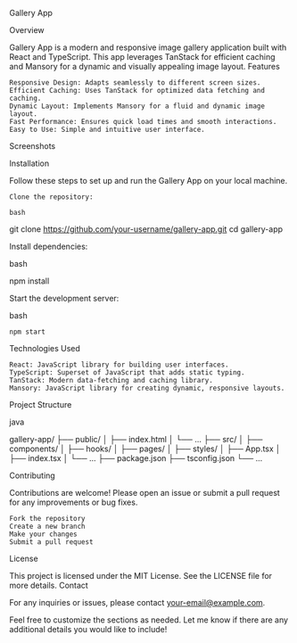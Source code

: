 Gallery App

 <!-- Optional: Add a logo if you have one -->
Overview

Gallery App is a modern and responsive image gallery application built with React and TypeScript. This app leverages TanStack for efficient caching and Mansory for a dynamic and visually appealing image layout.
Features

    Responsive Design: Adapts seamlessly to different screen sizes.
    Efficient Caching: Uses TanStack for optimized data fetching and caching.
    Dynamic Layout: Implements Mansory for a fluid and dynamic image layout.
    Fast Performance: Ensures quick load times and smooth interactions.
    Easy to Use: Simple and intuitive user interface.

Screenshots
<!-- Append your screenshots here -->



Installation

Follow these steps to set up and run the Gallery App on your local machine.

    Clone the repository:

    bash

git clone https://github.com/your-username/gallery-app.git
cd gallery-app

Install dependencies:

bash

npm install

Start the development server:

bash

    npm start

Technologies Used

    React: JavaScript library for building user interfaces.
    TypeScript: Superset of JavaScript that adds static typing.
    TanStack: Modern data-fetching and caching library.
    Mansory: JavaScript library for creating dynamic, responsive layouts.

Project Structure

java

gallery-app/
├── public/
│   ├── index.html
│   └── ...
├── src/
│   ├── components/
│   ├── hooks/
│   ├── pages/
│   ├── styles/
│   ├── App.tsx
│   ├── index.tsx
│   └── ...
├── package.json
├── tsconfig.json
└── ...

Contributing

Contributions are welcome! Please open an issue or submit a pull request for any improvements or bug fixes.

    Fork the repository
    Create a new branch
    Make your changes
    Submit a pull request

License

This project is licensed under the MIT License. See the LICENSE file for more details.
Contact

For any inquiries or issues, please contact your-email@example.com.

Feel free to customize the sections as needed. Let me know if there are any additional details you would like to include!
